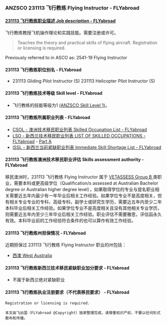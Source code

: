 ### ANZSCO 231113 飞行教练 Flying Instructor - FLYabroad ###

####  [231113 飞行教练职业描述 Job description - FLYabroad](http://www.flyabroadvisa.com/anzsco/2311.html#231113)

飞行教练教授飞机操作理论和实践技能。需要注册或许可。

> Teaches the theory and practical skills of flying aircraft. Registration or licensing is required.

Previously referred to in ASCO as:
2541-19 Flying Instructor

#### 231113 飞行教练职位别名 - FLYabroad
 
- 231113	Gliding Pilot Instructor (S)
231113	Helicopter Pilot Instructor (S)

#### 231113 飞行教练技术等级 Skill level - FLYabroad

- 飞行教练的技能等级为1 [(ANZSCO Skill Level 1)](http://www.flyabroadvisa.com/anzsco/)。

#### 231113 飞行教练所属职业列表 - FLYabroad

- [CSOL - 澳洲技术移民职业列表 Skilled Occupation List - FLYabroad](http://www.flyabroadvisa.com/sol/)
- [LSO - 新西兰技术移民职业列表 LIST OF SKILLED OCCUPATIONS - FLYabroad](http://nz.flyabroadvisa.com/lso/) - [Part A](parta)
- [ISSL - 新西兰当前紧缺职业列表 Immediate Skill Shortage List - FLYabroad](http://nz.flyabroadvisa.com/work-residence/issl.html)

#### 231113 飞行教练澳洲技术移民职业评估 Skills assessment authority - FLYabroad

移民澳洲时，231113 飞行教练 Flying Instructor 属于 [VETASSESS Group B ](http://www.flyabroadvisa.com/ass/vetassess.html)类职业，需要本科或更高级学位（Qualification/s assessed at Australian Bachelor degree or Australian higher degree level），如果取得学位的专业与提名职业相关需要近五年内最少有一年毕业后相关工作经验。如果学位专业不是高度相关，但有相关专业专业的专科，高级专科，副学士或研究生学历，需要近五年内至少二年本科毕业后相关工作经验。如果学位专业不是高度相关且没有其他相关专业学历，则需要近五年内至少三年毕业后相关工作经验。职业评估不需要雅思，评估函永久有效。本科毕业前的工作经验符合条件的也可以算作有效工作经验。

#### 231113 飞行教练州担保情况 - FLYabroad

近期担保过 231113 飞行教练 Flying Instructor 职业的州包括：

- [西澳 West Australia](http://www.flyabroadvisa.com/zdb/wa.html)

#### 231113 飞行教练新西兰技术移民紧缺职业加分要求 - FLYabroad

- 不属于新西兰绝对紧缺职业

#### 231113 飞行教练执业注册要求（不代表移民要求） - FLYabroad

    Registration or licensing is required.

`本文由飞出国（FLYabroad @Copyright）独家整理完成，请尊重知识产权，不要以任何形式散布和传播。`